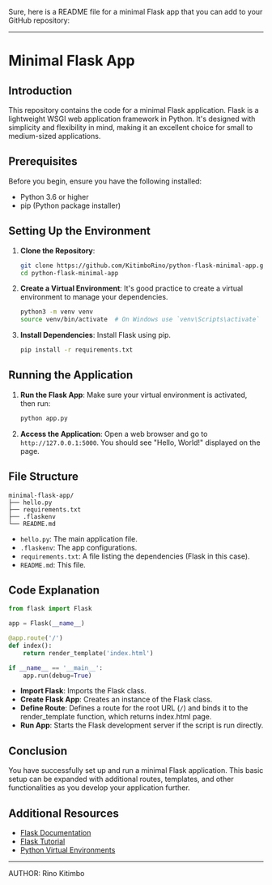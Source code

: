 Sure, here is a README file for a minimal Flask app that you can add to your GitHub repository:

---

# Minimal Flask App

## Introduction

This repository contains the code for a minimal Flask application. Flask is a lightweight WSGI web application framework in Python. It's designed with simplicity and flexibility in mind, making it an excellent choice for small to medium-sized applications.

## Prerequisites

Before you begin, ensure you have the following installed:
- Python 3.6 or higher
- pip (Python package installer)

## Setting Up the Environment

1. **Clone the Repository**:
   ```bash
   git clone https://github.com/KitimboRino/python-flask-minimal-app.git
   cd python-flask-minimal-app
   ```

2. **Create a Virtual Environment**:
   It's good practice to create a virtual environment to manage your dependencies.
   ```bash
   python3 -m venv venv
   source venv/bin/activate  # On Windows use `venv\Scripts\activate`
   ```

3. **Install Dependencies**:
   Install Flask using pip.
   ```bash
   pip install -r requirements.txt
   ```

## Running the Application

1. **Run the Flask App**:
   Make sure your virtual environment is activated, then run:
   ```bash
   python app.py
   ```

2. **Access the Application**:
   Open a web browser and go to `http://127.0.0.1:5000`. You should see "Hello, World!" displayed on the page.

## File Structure

```
minimal-flask-app/
├── hello.py
├── requirements.txt
├── .flaskenv
└── README.md
```

- `hello.py`: The main application file.
- `.flaskenv`: The app configurations.
- `requirements.txt`: A file listing the dependencies (Flask in this case).
- `README.md`: This file.

## Code Explanation

```python
from flask import Flask

app = Flask(__name__)

@app.route('/')
def index():
    return render_template('index.html')

if __name__ == '__main__':
    app.run(debug=True)
```

- **Import Flask**: Imports the Flask class.
- **Create Flask App**: Creates an instance of the Flask class.
- **Define Route**: Defines a route for the root URL (`/`) and binds it to the render_template function, which returns index.html page.
- **Run App**: Starts the Flask development server if the script is run directly.

## Conclusion

You have successfully set up and run a minimal Flask application. This basic setup can be expanded with additional routes, templates, and other functionalities as you develop your application further.

## Additional Resources

- [Flask Documentation](https://flask.palletsprojects.com/)
- [Flask Tutorial](https://flask.palletsprojects.com/en/latest/tutorial/)
- [Python Virtual Environments](https://docs.python.org/3/tutorial/venv.html)

---
AUTHOR: Rino Kitimbo
